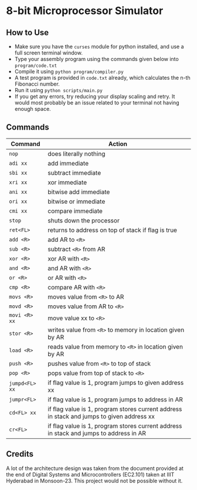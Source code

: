 # 8-bit Microprocessor Simulator

## How to Use
- Make sure you have the `curses` module for python installed, and use a full screen terminal window.
- Type your assembly program using the commands given below into `program/code.txt` 
- Compile it using `python program/compiler.py`
- A test program is provided in `code.txt` already, which calculates the n-th Fibonacci number.
- Run it using `python scripts/main.py`
- If you get any errors, try reducing your display scaling and retry. It would most probably be an issue related to your terminal not having enough space.

## Commands
 **Command** | **Action** 
---|---
 `nop` | does literally nothing 
 `adi xx` | add immediate 
 `sbi xx` | subtract immediate 
 `xri xx` | xor immediate 
 `ani xx` | bitwise add immediate 
 `ori xx` | bitwise or immediate 
 `cmi xx` | compare immediate 
 `stop` | shuts down the processor 
 `ret<FL>` | returns to address on top of stack if flag is true 
 `add <R>` | add AR to `<R>` 
 `sub <R>` | subtract `<R>` from AR 
 `xor <R>` | xor AR with `<R>` 
 `and <R>` | and AR with `<R>` 
 `or <R>` | or AR with `<R>` 
 `cmp <R>` | compare AR with `<R>` 
 `movs <R>` | moves value from `<R>` to AR 
 `movd <R>` | moves value from AR to `<R>` 
 `movi <R> xx` | move value xx to `<R>` 
 `stor <R>` | writes value from `<R>` to memory in location given by AR 
 `load <R>` | reads value from memory to `<R>` in location given by AR 
 `push <R>` | pushes value from `<R>` to top of stack 
 `pop <R>` | pops value from top of stack to `<R>` 
 `jumpd<FL> xx` | if flag value is 1,  program jumps to given address xx 
 `jumpr<FL>` | if flag value is 1,  program jumps to address in AR 
 `cd<FL> xx` | if flag value is 1, program stores current address in stack and jumps to given address xx 
 `cr<FL>` | if flag value is 1, program stores current address in stack and jumps to address in AR 

## Credits
A lot of the architecture design was taken from the document provided at the end of Digital Systems and Microcontrollers (EC2.101) taken at IIIT Hyderabad in Monsoon-23. This project would not be possible without it.